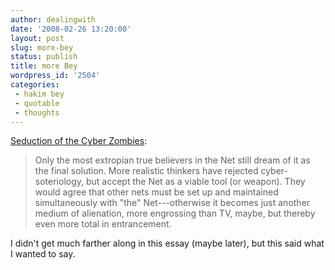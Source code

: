```yaml
---
author: dealingwith
date: '2008-02-26 13:20:00'
layout: post
slug: more-bey
status: publish
title: more Bey
wordpress_id: '2504'
categories:
 - hakim bey
 - quotable
 - thoughts
---
```


[Seduction of the Cyber Zombies][1]:

> Only the most extropian true believers in the Net still dream of it as the
final solution. More realistic thinkers have rejected cyber-soteriology, but
accept the Net as a viable tool (or weapon). They would agree that other nets
must be set up and maintained simultaneously with "the" Net---otherwise it
becomes just another medium of alienation, more engrossing than TV, maybe, but
thereby even more total in entrancement.

I didn't get much farther along in this essay (maybe later), but this said
what I wanted to say.

   [1]: http://www.hermetic.com/bey/seduct.html


